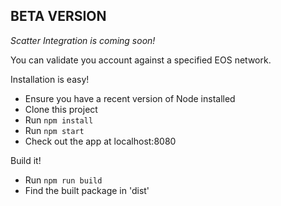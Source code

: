 ## BETA VERSION ##
*Scatter Integration is coming soon!*

You can validate you account against a specified EOS network.

Installation is easy!
* Ensure you have a recent version of Node installed
* Clone this project
* Run `npm install`
* Run `npm start`
* Check out the app at localhost:8080

Build it!
* Run `npm run build`
* Find the built package in 'dist'